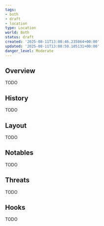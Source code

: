 ```yaml
---
tags:
- both
- draft
- location
type: Location
world: Both
status: draft
created: '2025-08-11T13:08:46.235064+00:00'
updated: '2025-08-11T13:08:50.105131+00:00'
danger_level: Moderate
---
```



## Overview

TODO
## History

TODO
## Layout

TODO
## Notables

TODO
## Threats

TODO
## Hooks

TODO
